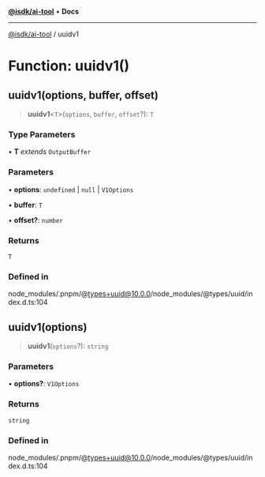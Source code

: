 [**@isdk/ai-tool**](../README.md) • **Docs**

***

[@isdk/ai-tool](../globals.md) / uuidv1

# Function: uuidv1()

## uuidv1(options, buffer, offset)

> **uuidv1**\<`T`\>(`options`, `buffer`, `offset`?): `T`

### Type Parameters

• **T** *extends* `OutputBuffer`

### Parameters

• **options**: `undefined` \| `null` \| `V1Options`

• **buffer**: `T`

• **offset?**: `number`

### Returns

`T`

### Defined in

node\_modules/.pnpm/@types+uuid@10.0.0/node\_modules/@types/uuid/index.d.ts:104

## uuidv1(options)

> **uuidv1**(`options`?): `string`

### Parameters

• **options?**: `V1Options`

### Returns

`string`

### Defined in

node\_modules/.pnpm/@types+uuid@10.0.0/node\_modules/@types/uuid/index.d.ts:104
